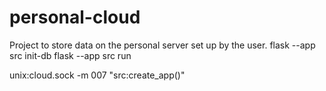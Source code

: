 # personal-cloud
Project to store data on the personal server set up by the user.
flask --app src init-db
flask --app src run

unix:cloud.sock -m 007 "src:create_app()"
